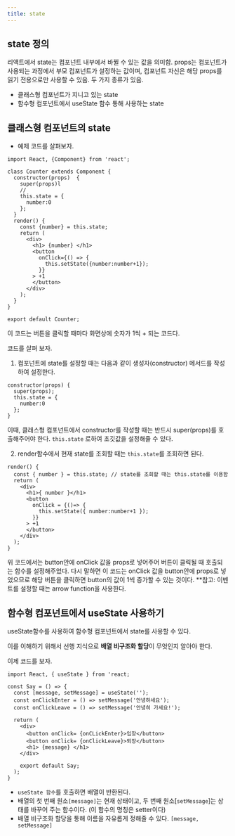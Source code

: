 ```yaml
---
title: state
---
```


## state 정의

리액트에서 state는 컴포넌트 내부에서 바뀔 수 있는 값을 의미함.
props는 컴포넌트가 사용되는 과정에서 부모 컴포넌트가 설정하는 값이며, 컴포넌트 자신은 해당 props를 읽기 전용으로만 사용할 수 있음.
두 가지 종류가 있음.

- 클래스형 컴포넌트가 지니고 있는 state
- 함수형 컴포넌트에서 useState 함수 통해 사용하는 state

## 클래스형 컴포넌트의 state

- 예제 코드를 살펴보자.

```
import React, {Component} from 'react';

class Counter extends Component {
  constructor(props)  {
    super(props)l
    //
    this.state = {
      number:0
    };
  }
  render() {
    const {number} = this.state;
    return (
      <div>
        <h1> {number} </h1>
        <button
          onClick={() => {
            this.setState({number:number+1});
          }}
        > +1
        </button>
      </div>
    );
  }
}

export default Counter;
```

이 코드는 버튼을 클릭할 때마다 화면상에 숫자가 1씩 + 되는 코드다.

코드를 살펴 보자.

1. 컴포넌트에 state를 설정할 때는 다음과 같이 생성자(constructor) 메서드를 작성하여 설정한다.

```
constructor(props) {
  super(props);
  this.state = {
    number:0
  };
}
```

이때, 클래스형 컴포넌트에서 constructor를 작성할 때는 반드시 super(props)를 호출해주어야 한다. `this.state` 로하여 초깃값을 설정해줄 수 있다.

2. render함수에서 현재 state를 조회할 때는 `this.state`를 조회하면 된다.

```
render() {
  const { number } = this.state; // state를 조회할 때는 this.state를 이용함
  return (
    <div>
      <h1>{ number }</h1>
      <button
        onClick = {()=> {
          this.setState({ number:number+1 });
        }}
      > +1
      </button>
    </div>
  );
}
```

위 코드에서는 button안에 onClick 값을 props로 넣어주어 버튼이 클릭될 때 호출되는 함수를 설정해주었다.
다시 말하면 이 코드는 onClick 값을 button안에 props로 넣었으므로 해당 버튼을 클릭하면 button의 값이 1씩 증가할 수 있는 것이다.
\*\*참고: 이벤트를 설정할 때는 arrow function을 사용한다.

## 함수형 컴포넌트에서 useState 사용하기

useState함수를 사용하여 함수형 컴포넌트에서 state를 사용할 수 있다.

이를 이해하기 위해서 선행 지식으로 **배열 비구조화 할당**이 무엇인지 알아야 한다.

이제 코드를 보자.

```
import React, { useState } from 'react;

const Say = () => {
  const [message, setMessage] = useState('');
  const onClickEnter = () => setMessage('안녕하세요');
  const onClickLeave = () => setMessage('안녕히 가세요!');

  return (
    <div>
      <button onClick= {onCLickEnter}>입장</button>
      <button onClick= {onClickLeave}>퇴장</button>
      <h1> {message} </h1>
    </div>

    export default Say;
  );
}
```

- `useState 함수`를 호출하면 배열이 반환된다.
- 배열의 첫 번째 원소`[message]`는 현재 상태이고, 두 번째 원소[`setMessage`]는 상태를 바꾸어 주는 함수이다. (이 함수의 명칭은 setter이다)
- 배열 비구조화 할당을 통해 이름을 자유롭게 정해줄 수 있다. `[message, setMessage]`
